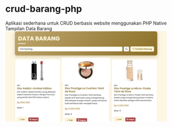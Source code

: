 # crud-barang-php
Aplikasi sederhana untuk CRUD berbasis website menggunakan PHP Native
Tampilan Data Barang
![image alt](https://github.com/lmmanuela/crud-barang-php/blob/6154d14886eab120d32e975ca1f97e728783a718/tampilan_data_barang.png)
